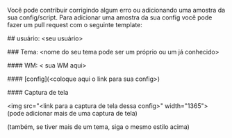 Você pode contribuir corrigindo algum erro ou adicionando uma amostra da sua config/script.
Para adicionar uma amostra da sua config você pode fazer um pull request com o seguinte template:

\## usuário: <seu usuário>

\### Tema: <nome do seu tema pode ser um próprio ou um já conhecido>

\#### WM: < sua WM aqui>

\#### [config](\<coloque aqui o link para sua config>)

\#### Captura de tela

\<img src="\<link para a captura de tela dessa config>" width="1365">
(pode adicionar mais de uma captura de tela)

(também, se tiver mais de um tema, siga o mesmo estilo acima)

